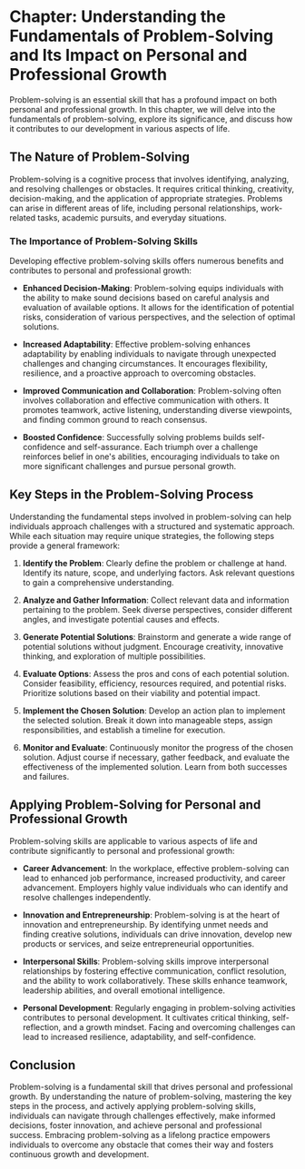 Chapter: Understanding the Fundamentals of Problem-Solving and Its Impact on Personal and Professional Growth
=============================================================================================================

Problem-solving is an essential skill that has a profound impact on both personal and professional growth. In this chapter, we will delve into the fundamentals of problem-solving, explore its significance, and discuss how it contributes to our development in various aspects of life.

**The Nature of Problem-Solving**
---------------------------------

Problem-solving is a cognitive process that involves identifying, analyzing, and resolving challenges or obstacles. It requires critical thinking, creativity, decision-making, and the application of appropriate strategies. Problems can arise in different areas of life, including personal relationships, work-related tasks, academic pursuits, and everyday situations.

### **The Importance of Problem-Solving Skills**

Developing effective problem-solving skills offers numerous benefits and contributes to personal and professional growth:

* **Enhanced Decision-Making**: Problem-solving equips individuals with the ability to make sound decisions based on careful analysis and evaluation of available options. It allows for the identification of potential risks, consideration of various perspectives, and the selection of optimal solutions.

* **Increased Adaptability**: Effective problem-solving enhances adaptability by enabling individuals to navigate through unexpected challenges and changing circumstances. It encourages flexibility, resilience, and a proactive approach to overcoming obstacles.

* **Improved Communication and Collaboration**: Problem-solving often involves collaboration and effective communication with others. It promotes teamwork, active listening, understanding diverse viewpoints, and finding common ground to reach consensus.

* **Boosted Confidence**: Successfully solving problems builds self-confidence and self-assurance. Each triumph over a challenge reinforces belief in one's abilities, encouraging individuals to take on more significant challenges and pursue personal growth.

**Key Steps in the Problem-Solving Process**
--------------------------------------------

Understanding the fundamental steps involved in problem-solving can help individuals approach challenges with a structured and systematic approach. While each situation may require unique strategies, the following steps provide a general framework:

1. **Identify the Problem**: Clearly define the problem or challenge at hand. Identify its nature, scope, and underlying factors. Ask relevant questions to gain a comprehensive understanding.

2. **Analyze and Gather Information**: Collect relevant data and information pertaining to the problem. Seek diverse perspectives, consider different angles, and investigate potential causes and effects.

3. **Generate Potential Solutions**: Brainstorm and generate a wide range of potential solutions without judgment. Encourage creativity, innovative thinking, and exploration of multiple possibilities.

4. **Evaluate Options**: Assess the pros and cons of each potential solution. Consider feasibility, efficiency, resources required, and potential risks. Prioritize solutions based on their viability and potential impact.

5. **Implement the Chosen Solution**: Develop an action plan to implement the selected solution. Break it down into manageable steps, assign responsibilities, and establish a timeline for execution.

6. **Monitor and Evaluate**: Continuously monitor the progress of the chosen solution. Adjust course if necessary, gather feedback, and evaluate the effectiveness of the implemented solution. Learn from both successes and failures.

**Applying Problem-Solving for Personal and Professional Growth**
-----------------------------------------------------------------

Problem-solving skills are applicable to various aspects of life and contribute significantly to personal and professional growth:

* **Career Advancement**: In the workplace, effective problem-solving can lead to enhanced job performance, increased productivity, and career advancement. Employers highly value individuals who can identify and resolve challenges independently.

* **Innovation and Entrepreneurship**: Problem-solving is at the heart of innovation and entrepreneurship. By identifying unmet needs and finding creative solutions, individuals can drive innovation, develop new products or services, and seize entrepreneurial opportunities.

* **Interpersonal Skills**: Problem-solving skills improve interpersonal relationships by fostering effective communication, conflict resolution, and the ability to work collaboratively. These skills enhance teamwork, leadership abilities, and overall emotional intelligence.

* **Personal Development**: Regularly engaging in problem-solving activities contributes to personal development. It cultivates critical thinking, self-reflection, and a growth mindset. Facing and overcoming challenges can lead to increased resilience, adaptability, and self-confidence.

**Conclusion**
--------------

Problem-solving is a fundamental skill that drives personal and professional growth. By understanding the nature of problem-solving, mastering the key steps in the process, and actively applying problem-solving skills, individuals can navigate through challenges effectively, make informed decisions, foster innovation, and achieve personal and professional success. Embracing problem-solving as a lifelong practice empowers individuals to overcome any obstacle that comes their way and fosters continuous growth and development.
